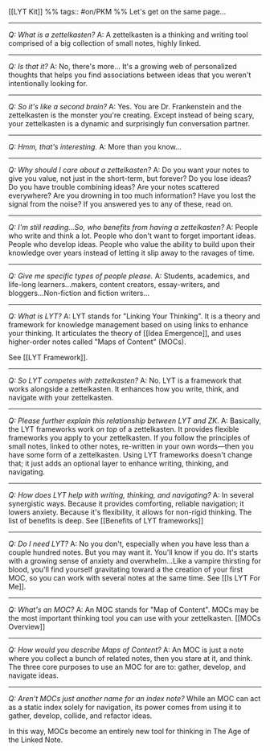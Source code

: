 [[LYT Kit]] %% tags:: #on/PKM %%
Let's get on the same page...

---
*Q: What is a zettelkasten?*
A: A zettelkasten is a thinking and writing tool comprised of a big collection of small notes, highly linked.

---
*Q: Is that it?*
A: No, there's more... It's a growing web of personalized thoughts that helps you find associations between ideas that you weren't intentionally looking for.

---
*Q: So it's like a second brain?*
A: Yes. You are Dr. Frankenstein and the zettelkasten is the monster you're creating. Except instead of being scary, your zettelkasten is a dynamic and surprisingly fun conversation partner. 

---
*Q: Hmm, that's interesting.*
A: More than you know...

---
*Q: Why should I care about a zettelkasten?*
A: Do you want your notes to give you value, not just in the short-term, but forever?
Do you lose ideas? Do you have trouble combining ideas? Are your notes scattered everywhere? Are you drowning in too much information? Have you lost the signal from the noise? If you answered yes to any of these, read on.

---
*Q: I'm still reading...So, who benefits from having a zettelkasten?*
A: People who write and think a lot. People who don't want to forget important ideas. People who develop ideas. People who value the ability to build upon their knowledge over years instead of letting it slip away to the ravages of time.

---
*Q: Give me specific types of people please.*
A: Students, academics, and life-long learners...makers, content creators, essay-writers, and bloggers...Non-fiction and fiction writers...

---
*Q: What is LYT?*
A: LYT stands for "Linking Your Thinking". It is a theory and framework for knowledge management based on using links to enhance your thinking. It articulates the theory of [[Idea Emergence]], and uses higher-order notes called "Maps of Content" (MOCs). 

See [[LYT Framework]].

---
*Q: So LYT competes with zettelkasten?*
A: No. LYT is a framework that works alongside a zettelkasten. It enhances how you write, think, and navigate with your zettelkasten. 

---
*Q: Please further explain this relationship between LYT and ZK.*
A: Basically, the LYT frameworks work *on top* of a zettelkasten. It provides flexible frameworks you apply to your zettelkasten. If you follow the principles of small notes, linked to other notes, re-written in your own words—then you have some form of a zettelkasten. Using LYT frameworks doesn't change that; it just adds an optional layer to enhance writing, thinking, and navigating.

---
*Q: How does LYT help with writing, thinking, and navigating?*
A: In several synergistic ways. Because it provides comforting, reliable navigation; it lowers anxiety. Because it's flexibility, it allows for non-rigid thinking. The list of benefits is deep. See [[Benefits of LYT frameworks]] 

---
*Q: Do I need LYT?*
A: No you don't, especially when you have less than a couple hundred notes. But you may want it. You'll know if you do. It's starts with a growing sense of anxiety and overwhelm...Like a vampire thirsting for blood, you'll find yourself gravitating toward a the creation of your first MOC, so you can work with several notes at the same time. See [[Is LYT For Me]].

---
*Q: What's an MOC?*
A: An MOC stands for "Map of Content". MOCs may be the most important thinking tool you can use with your zettelkasten. [[MOCs Overview]]

---
*Q: How would you describe Maps of Content?*
A: An MOC is just a note where you collect a bunch of related notes, then you stare at it, and think. The three core purposes to use an MOC for are to: gather, develop, and navigate ideas.

---
*Q: Aren't MOCs just another name for an index note?*
While an MOC can act as a static index solely for navigation, its power comes from using it to gather, develop, collide, and refactor ideas.

In this way, MOCs become an entirely new tool for thinking in The Age of the Linked Note. 
